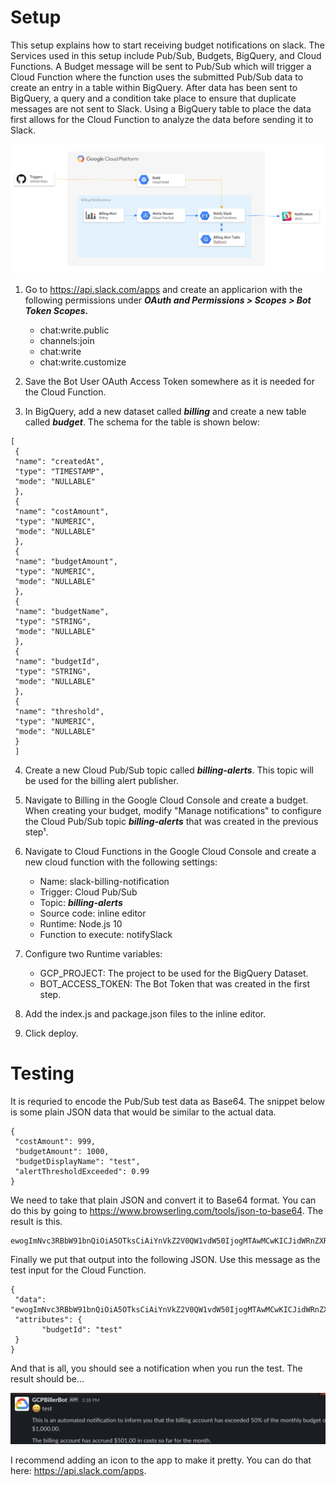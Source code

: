 # Setup

This setup explains how to start receiving budget notifications on slack. The Services used in this setup include Pub/Sub, Budgets, BigQuery, and Cloud Functions. A Budget message will be sent to Pub/Sub which will trigger a Cloud Function where the function uses the submitted Pub/Sub data to create an entry in a table within BigQuery. After data has been sent to BigQuery, a query and a condition take place to ensure that duplicate messages are not sent to Slack. Using a BigQuery table to place the data first allows for the Cloud Function to analyze the data before sending it to Slack.

![alt text](https://github.com/gregnrobinson/slack-gcp-billing-notifier/blob/main/images/architecture.png "Architecture")

1. Go to https://api.slack.com/apps and create an applicarion with the following permissions under ***OAuth and Permissions > Scopes > Bot Token Scopes.***

    - chat:write.public
    - channels:join
    - chat:write
    - chat:write.customize

2. Save the Bot User OAuth Access Token somewhere as it is needed for the Cloud Function.

3. In BigQuery, add a new dataset called ***billing*** and create a new table called ***budget***. The schema for the table is shown below:
```
[
 {
 "name": "createdAt",
 "type": "TIMESTAMP",
 "mode": "NULLABLE"
 },
 {
 "name": "costAmount",
 "type": "NUMERIC",
 "mode": "NULLABLE"
 },
 {
 "name": "budgetAmount",
 "type": "NUMERIC",
 "mode": "NULLABLE"
 },
 {
 "name": "budgetName",
 "type": "STRING",
 "mode": "NULLABLE"
 },
 {
 "name": "budgetId",
 "type": "STRING",
 "mode": "NULLABLE"
 },
 {
 "name": "threshold",
 "type": "NUMERIC",
 "mode": "NULLABLE"
 }
 ]
```

4. Create a new Cloud Pub/Sub topic called ***billing-alerts***. This topic will be used for the billing alert publisher.

5. Navigate to Billing in the Google Cloud Console and create a budget. When creating your budget, modify "Manage notifications" to configure the Cloud Pub/Sub topic ***billing-alerts*** that was created in the previous step¹.

6. Navigate to Cloud Functions in the Google Cloud Console and create a new cloud function with the following settings:

    - Name: slack-billing-notification
    - Trigger: Cloud Pub/Sub
    - Topic: ***billing-alerts***
    - Source code: inline editor
    - Runtime: Node.js 10
    - Function to execute: notifySlack

7. Configure two Runtime variables:

    - GCP_PROJECT: The project to be used for the BigQuery Dataset.
    - BOT_ACCESS_TOKEN: The Bot Token that was created in the first step.

8. Add the index.js and package.json files to the inline editor.

9. Click deploy.

# Testing

It is requried to encode the Pub/Sub test data as Base64. The snippet below is some plain JSON data that would be similar to the actual data.
```
{
 "costAmount": 999,
 "budgetAmount": 1000,
 "budgetDisplayName": "test",
 "alertThresholdExceeded": 0.99
}
```

We need to take that plain JSON and convert it to Base64 format. You can do this by going to https://www.browserling.com/tools/json-to-base64. The result is this.
```
ewogImNvc3RBbW91bnQiOiA5OTksCiAiYnVkZ2V0QW1vdW50IjogMTAwMCwKICJidWRnZXREaXNwbGF5TmFtZSI6ICJ0ZXN0IiwKICJhbGVydFRocmVzaG9sZEV4Y2VlZGVkIjogMC45OQp9
```

Finally we put that output into the following JSON. Use this message as the test input for the Cloud Function.
```
{
 "data": "ewogImNvc3RBbW91bnQiOiA5OTksCiAiYnVkZ2V0QW1vdW50IjogMTAwMCwKICJidWRnZXREaXNwbGF5TmFtZSI6ICJ0ZXN0IiwKICJhbGVydFRocmVzaG9sZEV4Y2VlZGVkIjogMC45OQp9",
 "attributes": {
       "budgetId": "test"
 }
}
```

And that is all, you should see a notification when you run the test. The result should be...

![alt text](https://github.com/gregnrobinson/slack-gcp-billing-notifier/blob/main/images/slack_notification.png "Slack Example Notification")

I recommend adding an icon to the app to make it pretty. You can do that here: https://api.slack.com/apps.


